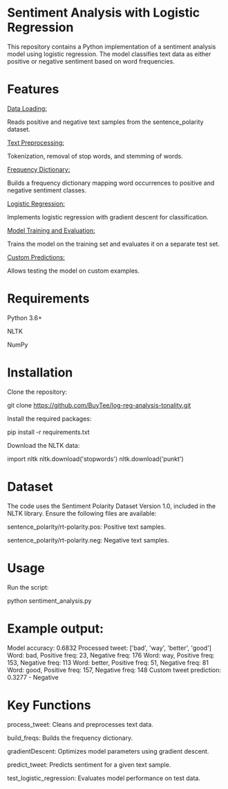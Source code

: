 # **Sentiment Analysis with Logistic Regression**

This repository contains a Python implementation of a sentiment analysis model using logistic regression. The model classifies text data as either positive or negative sentiment based on word frequencies.



# **Features**

<ins> Data Loading: </ins>

Reads positive and negative text samples from the sentence_polarity dataset.

<ins> Text Preprocessing: </ins>

Tokenization, removal of stop words, and stemming of words.

<ins> Frequency Dictionary: </ins>

Builds a frequency dictionary mapping word occurrences to positive and negative sentiment classes.

<ins> Logistic Regression: </ins>

Implements logistic regression with gradient descent for classification.

<ins> Model Training and Evaluation: </ins>

Trains the model on the training set and evaluates it on a separate test set.

<ins> Custom Predictions: </ins>

Allows testing the model on custom examples.



# **Requirements**

Python 3.6+

NLTK

NumPy



# **Installation**

Clone the repository:

git clone https://github.com/BuyTee/log-reg-analysis-tonality.git

Install the required packages:

pip install -r requirements.txt

Download the NLTK data:

import nltk
nltk.download('stopwords')
nltk.download('punkt')



# **Dataset**

The code uses the Sentiment Polarity Dataset Version 1.0, included in the NLTK library. Ensure the following files are available:

sentence_polarity/rt-polarity.pos: Positive text samples.

sentence_polarity/rt-polarity.neg: Negative text samples.



# **Usage**

Run the script:

python sentiment_analysis.py



# **Example output:**

Model accuracy: 0.6832
Processed tweet: ['bad', 'way', 'better', 'good']
Word: bad, Positive freq: 23, Negative freq: 176
Word: way, Positive freq: 153, Negative freq: 113
Word: better, Positive freq: 51, Negative freq: 81
Word: good, Positive freq: 157, Negative freq: 148
Custom tweet prediction: 0.3277 - Negative



# **Key Functions**

process_tweet: Cleans and preprocesses text data.

build_freqs: Builds the frequency dictionary.

gradientDescent: Optimizes model parameters using gradient descent.

predict_tweet: Predicts sentiment for a given text sample.

test_logistic_regression: Evaluates model performance on test data.

